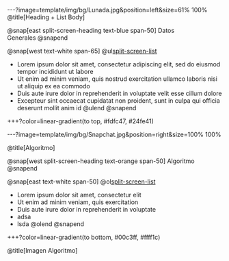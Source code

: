 ---?image=template/img/bg/Lunada.jpg&position=left&size=61% 100%
@title[Heading + List Body]

@snap[east split-screen-heading text-blue span-50]
Datos<br>Generales
@snapend

@snap[west text-white span-65]
@ul[split-screen-list](false)
- Lorem ipsum dolor sit amet, consectetur adipiscing elit, sed do eiusmod tempor incididunt ut labore
- Ut enim ad minim veniam, quis nostrud exercitation ullamco laboris nisi ut aliquip ex ea commodo
- Duis aute irure dolor in reprehenderit in voluptate velit esse cillum dolore
- Excepteur sint occaecat cupidatat non proident, sunt in culpa qui officia deserunt mollit anim id
@ulend
@snapend

+++?color=linear-gradient(to top, #fdfc47, #24fe41)

---?image=template/img/bg/Snapchat.jpg&position=right&size=100% 100%

@title[Algoritmo]

@snap[west split-screen-heading text-orange span-50]
Algoritmo
@snapend

@snap[east text-white span-50]
@ol[split-screen-list](false)
- Lorem ipsum dolor sit amet, consectetur elit
- Ut enim ad minim veniam, quis exercitation
- Duis aute irure dolor in reprehenderit in voluptate
- adsa
- lsda
@olend
@snapend

+++?color=linear-gradient(to bottom, #00c3ff, #ffff1c)

@title[Imagen Algoritmo]
